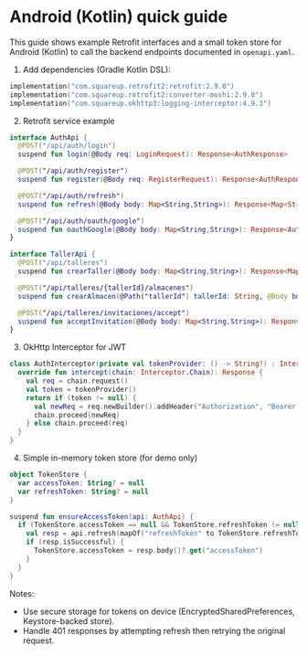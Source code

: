 # Android (Kotlin) quick guide

This guide shows example Retrofit interfaces and a small token store for Android (Kotlin) to call the backend endpoints documented in `openapi.yaml`.

1) Add dependencies (Gradle Kotlin DSL):

```kotlin
implementation("com.squareup.retrofit2:retrofit:2.9.0")
implementation("com.squareup.retrofit2:converter-moshi:2.9.0")
implementation("com.squareup.okhttp3:logging-interceptor:4.9.3")
```

2) Retrofit service example

```kotlin
interface AuthApi {
  @POST("/api/auth/login")
  suspend fun login(@Body req: LoginRequest): Response<AuthResponse>

  @POST("/api/auth/register")
  suspend fun register(@Body req: RegisterRequest): Response<AuthResponse>

  @POST("/api/auth/refresh")
  suspend fun refresh(@Body body: Map<String,String>): Response<Map<String,String>>

  @POST("/api/auth/oauth/google")
  suspend fun oauthGoogle(@Body body: Map<String,String>): Response<AuthResponse>
}

interface TallerApi {
  @POST("/api/talleres")
  suspend fun crearTaller(@Body body: Map<String,String>): Response<Map<String,Any>>

  @POST("/api/talleres/{tallerId}/almacenes")
  suspend fun crearAlmacen(@Path("tallerId") tallerId: String, @Body body: Map<String,String>): Response<Map<String,Any>>

  @POST("/api/talleres/invitaciones/accept")
  suspend fun acceptInvitation(@Body body: Map<String,String>): Response<Map<String,Any>>
}
```

3) OkHttp Interceptor for JWT

```kotlin
class AuthInterceptor(private val tokenProvider: () -> String?) : Interceptor {
  override fun intercept(chain: Interceptor.Chain): Response {
    val req = chain.request()
    val token = tokenProvider()
    return if (token != null) {
      val newReq = req.newBuilder().addHeader("Authorization", "Bearer $token").build()
      chain.proceed(newReq)
    } else chain.proceed(req)
  }
}
```

4) Simple in-memory token store (for demo only)

```kotlin
object TokenStore {
  var accessToken: String? = null
  var refreshToken: String? = null
}

suspend fun ensureAccessToken(api: AuthApi) {
  if (TokenStore.accessToken == null && TokenStore.refreshToken != null) {
    val resp = api.refresh(mapOf("refreshToken" to TokenStore.refreshToken!!))
    if (resp.isSuccessful) {
      TokenStore.accessToken = resp.body()?.get("accessToken")
    }
  }
}
```

Notes:
- Use secure storage for tokens on device (EncryptedSharedPreferences, Keystore-backed store).
- Handle 401 responses by attempting refresh then retrying the original request.

